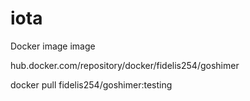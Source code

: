 # iota
Docker image 
  image

hub.docker.com/repository/docker/fidelis254/goshimer


docker pull fidelis254/goshimer:testing

